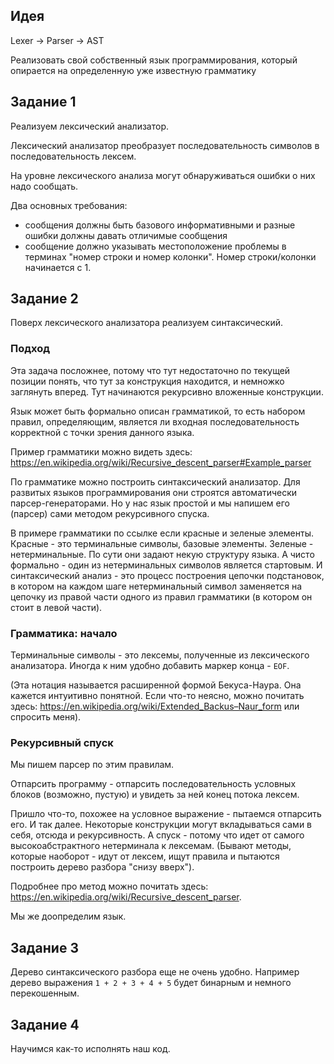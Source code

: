 ## Идея
Lexer -> Parser -> AST

Реализовать свой собственный язык программирования, который опирается на определенную уже известную грамматику

## Задание 1

Реализуем лексический анализатор.

Лексический анализатор преобразует последовательность символов в последовательность лексем.

На уровне лексического анализа могут обнаруживаться ошибки о них надо сообщать.

Два основных требования:

- сообщения должны быть базового информативными и разные ошибки должны давать отличимые сообщения
- сообщение должно указывать местоположение проблемы в терминах "номер строки и номер колонки". Номер строки/колонки начинается с 1.

## Задание 2

Поверх лексического анализатора реализуем синтаксический.

### Подход

Эта задача посложнее, потому что тут недостаточно по текущей позиции понять, что тут за конструкция находится, и немножко заглянуть вперед. Тут начинаются рекурсивно вложенные конструкции.

Язык может быть формально описан грамматикой, то есть набором правил, определяющим, является ли входная последовательность корректной с точки зрения данного языка.

Пример грамматики можно видеть здесь: https://en.wikipedia.org/wiki/Recursive_descent_parser#Example_parser

По грамматике можно построить синтаксический анализатор. Для развитых языков программирования они строятся автоматически парсер-генераторами. Но у нас язык простой и мы напишем его (парсер) сами методом рекурсивного спуска.

В примере грамматики по ссылке если красные и зеленые элементы. Красные - это терминальные символы, базовые элементы. Зеленые - нетерминальные. По сути они задают некую структуру языка. А чисто формально - один из нетерминальных символов является стартовым.
И синтаксический анализ - это процесс построения цепочки подстановок, в котором на каждом шаге нетерминальный символ заменяется на цепочку из правой части одного из правил грамматики (в котором он стоит в левой части).

### Грамматика: начало

Терминальные символы - это лексемы, полученные из лексического анализатора. Иногда к ним удобно добавить маркер конца - `EOF`.

(Эта нотация называется расширенной формой Бекуса-Наура. Она кажется интуитивно понятной. Если что-то неясно, можно почитать здесь: https://en.wikipedia.org/wiki/Extended_Backus–Naur_form  или спросить меня).

### Рекурсивный спуск

Мы пишем парсер по этим правилам.

Отпарсить программу - отпарсить последовательность условных блоков (возможно, пустую) и увидеть за ней конец потока лексем.

Пришло что-то, похожее на условное выражение - пытаемся отпарсить его. И так далее. Некоторые конструкции могут вкладываться сами в себя, отсюда и рекурсивность. А спуск - потому что идет от самого высокоабстрактного нетерминала к лексемам. (Бывают методы, которые наоборот - идут от лексем, ищут правила и пытаются построить дерево разбора "снизу вверх").

Подробнее про метод можно почитать здесь: https://en.wikipedia.org/wiki/Recursive_descent_parser.

Мы же доопределим язык.

## Задание 3

Дерево синтаксического разбора еще не очень удобно. Например дерево выражения `1 + 2 + 3 + 4 + 5` будет бинарным и немного перекошенным.


## Задание 4

Научимся как-то исполнять наш код.





